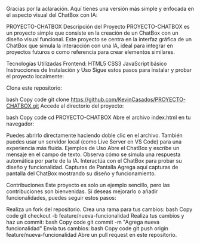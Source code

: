 
Gracias por la aclaración. Aquí tienes una versión más simple y enfocada en el aspecto visual del ChatBox con IA:

PROYECTO-CHATBOX
Descripción del Proyecto
PROYECTO-CHATBOX es un proyecto simple que consiste en la creación de un ChatBox con un diseño visual funcional. Este proyecto se centra en la interfaz gráfica de un ChatBox que simula la interacción con una IA, ideal para integrar en proyectos futuros o como referencia para crear elementos similares.

Tecnologías Utilizadas
Frontend:
HTML5
CSS3
JavaScript básico
Instrucciones de Instalación y Uso
Sigue estos pasos para instalar y probar el proyecto localmente:

Clona este repositorio:

bash
Copy code
git clone https://github.com/KevinCasados/PROYECTO-CHATBOX.git
Accede al directorio del proyecto:

bash
Copy code
cd PROYECTO-CHATBOX
Abre el archivo index.html en tu navegador:

Puedes abrirlo directamente haciendo doble clic en el archivo.
También puedes usar un servidor local (como Live Server en VS Code) para una experiencia más fluida.
Ejemplos de Uso
Abre el ChatBox y escribe un mensaje en el campo de texto.
Observa cómo se simula una respuesta automática por parte de la IA.
Interactúa con el ChatBox para probar su diseño y funcionalidad.
Capturas de Pantalla
Agrega aquí capturas de pantalla del ChatBox mostrando su diseño y funcionamiento.

Contribuciones
Este proyecto es solo un ejemplo sencillo, pero las contribuciones son bienvenidas. Si deseas mejorarlo o añadir funcionalidades, puedes seguir estos pasos:

Realiza un fork del repositorio.
Crea una rama para tus cambios:
bash
Copy code
git checkout -b feature/nueva-funcionalidad
Realiza tus cambios y haz un commit:
bash
Copy code
git commit -m "Agrega nueva funcionalidad"
Envía tus cambios:
bash
Copy code
git push origin feature/nueva-funcionalidad
Abre un pull request en este repositorio.
